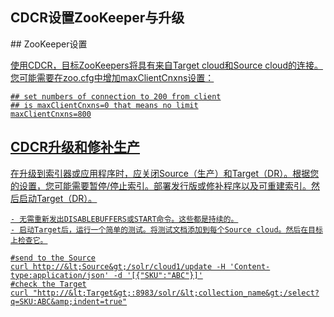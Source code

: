 ## CDCR设置ZooKeeper与升级 
<div class="content-intro view-box ">
## ZooKeeper设置<a href="http://lucene.apache.org/solr/guide/7_0/cross-data-center-replication-cdcr.html#zookeeper-settings"/>

使用CDCR，目标ZooKeepers将具有来自Target cloud和Source cloud的连接。您可能需要在zoo.cfg中增加maxClientCnxns设置：
      
  
```
## set numbers of connection to 200 from client
## is maxClientCnxns=0 that means no limit
maxClientCnxns=800
```

## CDCR升级和修补生产<a href="http://lucene.apache.org/solr/guide/7_0/cross-data-center-replication-cdcr.html#upgrading-and-patching-production"/>

在升级到索引器或应用程序时，应关闭Source（生产）和Target（DR）。根据您的设置，您可能需要暂停/停止索引。部署发行版或修补程序以及可重建索引。然后启动Target（DR）。
      
  

    - 无需重新发出DISABLEBUFFERS或START命令。这些都是持续的。
    - 启动Target后，运行一个简单的测试。将测试文档添加到每个Source cloud。然后在目标上检查它。
```
#send to the Source
curl http://&lt;Source&gt;/solr/cloud1/update -H 'Content-type:application/json' -d '[{"SKU":"ABC"}]'
#check the Target
curl "http://&lt;Target&gt;:8983/solr/&lt;collection_name&gt;/select?q=SKU:ABC&amp;indent=true"
```

